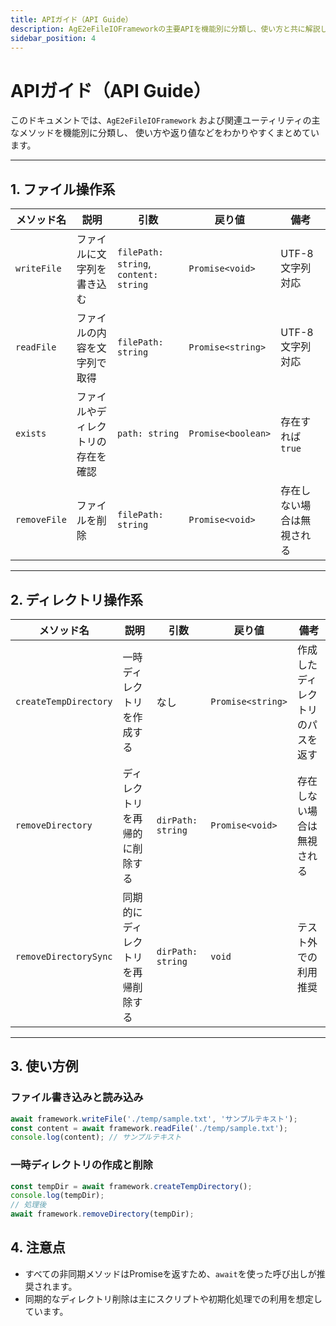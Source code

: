 ```yaml
---
title: APIガイド（API Guide）
description: AgE2eFileIOFrameworkの主要APIを機能別に分類し、使い方と共に解説します。
sidebar_position: 4
---
```


# APIガイド（API Guide）

このドキュメントでは、`AgE2eFileIOFramework` および関連ユーティリティの主なメソッドを機能別に分類し、
使い方や返り値などをわかりやすくまとめています。

---

## 1. ファイル操作系

| メソッド名   | 説明                               | 引数                                  | 戻り値             | 備考                       |
| ------------ | ---------------------------------- | ------------------------------------- | ------------------ | -------------------------- |
| `writeFile`  | ファイルに文字列を書き込む         | `filePath: string`, `content: string` | `Promise<void>`    | UTF-8文字列対応            |
| `readFile`   | ファイルの内容を文字列で取得       | `filePath: string`                    | `Promise<string>`  | UTF-8文字列対応            |
| `exists`     | ファイルやディレクトリの存在を確認 | `path: string`                        | `Promise<boolean>` | 存在すれば`true`           |
| `removeFile` | ファイルを削除                     | `filePath: string`                    | `Promise<void>`    | 存在しない場合は無視される |

---

## 2. ディレクトリ操作系

| メソッド名            | 説明                               | 引数              | 戻り値            | 備考                             |
| --------------------- | ---------------------------------- | ----------------- | ----------------- | -------------------------------- |
| `createTempDirectory` | 一時ディレクトリを作成する         | なし              | `Promise<string>` | 作成したディレクトリのパスを返す |
| `removeDirectory`     | ディレクトリを再帰的に削除する     | `dirPath: string` | `Promise<void>`   | 存在しない場合は無視される       |
| `removeDirectorySync` | 同期的にディレクトリを再帰削除する | `dirPath: string` | `void`            | テスト外での利用推奨             |

---

## 3. 使い方例

### ファイル書き込みと読み込み

```typescript
await framework.writeFile('./temp/sample.txt', 'サンプルテキスト');
const content = await framework.readFile('./temp/sample.txt');
console.log(content); // サンプルテキスト
```

### 一時ディレクトリの作成と削除

```typescript
const tempDir = await framework.createTempDirectory();
console.log(tempDir);
// 処理後
await framework.removeDirectory(tempDir);
```

## 4. 注意点

- すべての非同期メソッドはPromiseを返すため、`await`を使った呼び出しが推奨されます。
- 同期的なディレクトリ削除は主にスクリプトや初期化処理での利用を想定しています。
